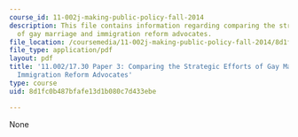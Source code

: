 ```yaml
---
course_id: 11-002j-making-public-policy-fall-2014
description: This file contains information regarding comparing the strategic efforts
  of gay marriage and immigration reform advocates.
file_location: /coursemedia/11-002j-making-public-policy-fall-2014/8d1fc0b487bfafe13d1b080c7d433ebe_MIT11_002JF14_pa3stud4.pdf
file_type: application/pdf
layout: pdf
title: '11.002/17.30 Paper 3: Comparing the Strategic Efforts of Gay Marriage and
  Immigration Reform Advocates'
type: course
uid: 8d1fc0b487bfafe13d1b080c7d433ebe

---
```

None